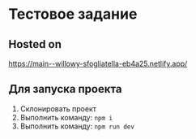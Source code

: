 # Тестовое задание

## Hosted on 
https://main--willowy-sfogliatella-eb4a25.netlify.app/

## Для запуска проекта

1. Склонировать проект
2. Выполнить команду: `npm i`
3. Выполнить команду: `npm run dev`
